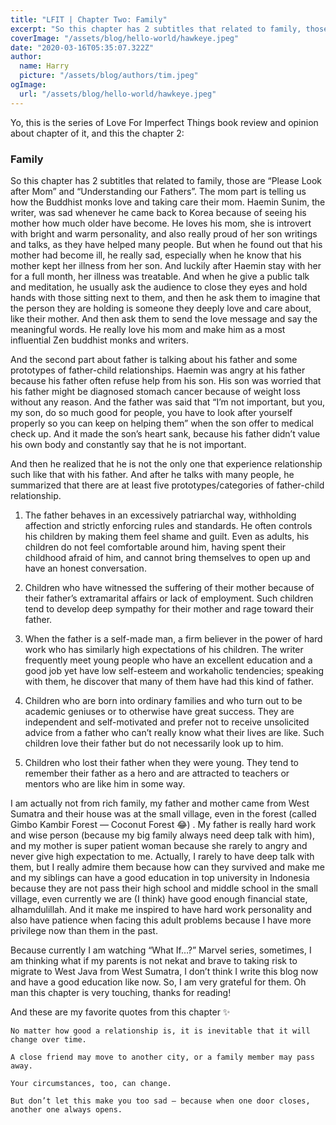 ```yaml
---
title: "LFIT | Chapter Two: Family"
excerpt: "So this chapter has 2 subtitles that related to family, those are “Please Look after Mom” and “Understanding our Fathers”. The mom part is telling us how the Buddhist monks love and taking care their mom. Haemin Sunim, the writer, was sad whenever he came back to Korea because of seeing his mother how much older have become."
coverImage: "/assets/blog/hello-world/hawkeye.jpeg"
date: "2020-03-16T05:35:07.322Z"
author:
  name: Harry
  picture: "/assets/blog/authors/tim.jpeg"
ogImage:
  url: "/assets/blog/hello-world/hawkeye.jpeg"
---
```


Yo, this is the series of Love For Imperfect Things book review and opinion about chapter of it, and this the chapter 2:

### Family

So this chapter has 2 subtitles that related to family, those are “Please Look after Mom” and “Understanding our Fathers”. The mom part is telling us how the Buddhist monks love and taking care their mom. Haemin Sunim, the writer, was sad whenever he came back to Korea because of seeing his mother how much older have become. He loves his mom, she is introvert with bright and warm personality, and also really proud of her son writings and talks, as they have helped many people. But when he found out that his mother had become ill, he really sad, especially when he know that his mother kept her illness from her son. And luckily after Haemin stay with her for a full month, her illness was treatable. And when he give a public talk and meditation, he usually ask the audience to close they eyes and hold hands with those sitting next to them, and then he ask them to imagine that the person they are holding is someone they deeply love and care about, like their mother. And then ask them to send the love message and say the meaningful words. He really love his mom and make him as a most influential Zen buddhist monks and writers.

And the second part about father is talking about his father and some prototypes of father-child relationships. Haemin was angry at his father because his father often refuse help from his son. His son was worried that his father might be diagnosed stomach cancer because of weight loss without any reason. And the father was said that “I’m not important, but you, my son, do so much good for people, you have to look after yourself properly so you can keep on helping them” when the son offer to medical check up. And it made the son’s heart sank, because his father didn’t value his own body and constantly say that he is not important.

And then he realized that he is not the only one that experience relationship such like that with his father. And after he talks with many people, he summarized that there are at least five prototypes/categories of father-child relationship.

1. The father behaves in an excessively patriarchal way, withholding affection and strictly enforcing rules and standards. He often controls his children by making them feel shame and guilt. Even as adults, his children do not feel comfortable around him, having spent their childhood afraid of him, and cannot bring themselves to open up and have an honest conversation.

2. Children who have witnessed the suffering of their mother because of their father’s extramarital affairs or lack of employment. Such children tend to develop deep sympathy for their mother and rage toward their father.

3. When the father is a self-made man, a firm believer in the power of hard work who has similarly high expectations of his children. The writer frequently meet young people who have an excellent education and a good job yet have low self-esteem and workaholic tendencies; speaking with them, he discover that many of them have had this kind of father.

4. Children who are born into ordinary families and who turn out to be academic geniuses or to otherwise have great success. They are independent and self-motivated and prefer not to receive unsolicited advice from a father who can’t really know what their lives are like. Such children love their father but do not necessarily look up to him.

5. Children who lost their father when they were young. They tend to remember their father as a hero and are attracted to teachers or mentors who are like him in some way.

I am actually not from rich family, my father and mother came from West Sumatra and their house was at the small village, even in the forest (called Gimbo Kambir Forest — Coconut Forest 😂) . My father is really hard work and wise person (because my big family always need deep talk with him), and my mother is super patient woman because she rarely to angry and never give high expectation to me. Actually, I rarely to have deep talk with them, but I really admire them because how can they survived and make me and my siblings can have a good education in top university in Indonesia because they are not pass their high school and middle school in the small village, even currently we are (I think) have good enough financial state, alhamdulillah. And it make me inspired to have hard work personality and also have patience when facing this adult problems because I have more privilege now than them in the past.

Because currently I am watching “What If…?” Marvel series, sometimes, I am thinking what if my parents is not nekat and brave to taking risk to migrate to West Java from West Sumatra, I don’t think I write this blog now and have a good education like now. So, I am very grateful for them. Oh man this chapter is very touching, thanks for reading!

And these are my favorite quotes from this chapter ✨

```
No matter how good a relationship is, it is inevitable that it will change over time.

A close friend may move to another city, or a family member may pass away.

Your circumstances, too, can change.

But don’t let this make you too sad — because when one door closes, another one always opens.
```
